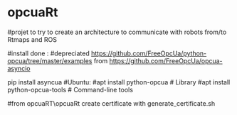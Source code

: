# opcuaRt

#projet to try to create an architecture to communicate with robots from/to Rtmaps and ROS

#install done :
#depreciated https://github.com/FreeOpcUa/python-opcua/tree/master/examples
from https://github.com/FreeOpcUa/opcua-asyncio

pip install asyncua
#Ubuntu:
#apt install python-opcua        # Library
#apt install python-opcua-tools  # Command-line tools

#from opcuaRT\opcuaRt
create certificate with generate_certificate.sh